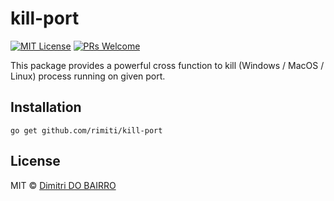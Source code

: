 # kill-port

[![MIT License][license-badge]][LICENSE]
[![PRs Welcome][prs-badge]][prs]

This package provides a powerful cross function to kill (Windows / MacOS / Linux) process running on given port.

## Installation

```
go get github.com/rimiti/kill-port
```

## License

MIT © [Dimitri DO BAIRRO](https://github.com/rimiti/kill-port/blob/master/LICENSE)

[license-badge]: https://img.shields.io/badge/license-MIT-blue.svg?style=flat-square
[license]: https://github.com/rimiti/kill-port/blob/master/LICENSE
[prs-badge]: https://img.shields.io/badge/PRs-welcome-brightgreen.svg?style=flat-square
[prs]: http://makeapullrequest.com
